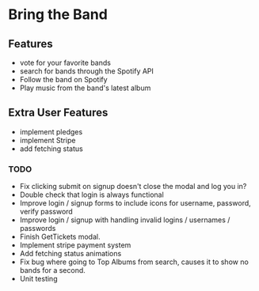 # Bring the Band

## Features
- vote for your favorite bands
- search for bands through the Spotify API
- Follow the band on Spotify
- Play music from the band's latest album

## Extra User Features
- implement pledges
- implement Stripe
- add fetching status

### TODO
- Fix clicking submit on signup doesn't close the modal and log you in?
- Double check that login is always functional
- Improve login / signup forms to include icons for username, password, verify password
- Improve login / signup with handling invalid logins / usernames / passwords
- Finish GetTickets modal.
- Implement stripe payment system
- Add fetching status animations
- Fix bug where going to Top Albums from search, causes it to show no bands for a second.
- Unit testing
